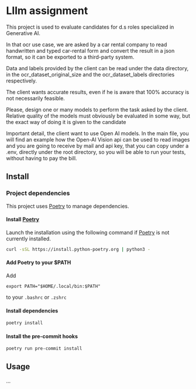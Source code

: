 
# Lllm assignment

This project is used to evaluate candidates for d.s roles specialized in Generative AI.  

In that ocr use case, we are asked by a car rental company to read handwritten and typed car-rental form and convert
the result in a json format, so it can be exported to a third-party system.

Data and labels provided by the client can be read under the data directory, in the ocr_dataset_original_size
and the ocr_dataset_labels directories respectively.

The client wants accurate results, even if he is aware that 100% accuracy is not necessarily feasible.

Please, design one or many models to perform the task asked by the client.  Relative quality of the models must obviously
be evaluated in some way, but the exact way of doing it is given to the candidate

Important detail, the client want
to use Open AI models.  In the main file, you will find an example how the Open-AI Vision api 
can be used to read images and you are going to receive by mail and api key, that you can copy
under a .env, directly under the root directory, so you will be able to run your tests, without having
to pay the bill.


## Install

### Project dependencies
This project uses [Poetry](https://python-poetry.org/docs/) to manage dependencies.

#### Install [Poetry](https://python-poetry.org/docs/#installation)

Launch the installation using the following command if [Poetry](https://python-poetry.org/docs/) is not currently installed.

```bash
curl -sSL https://install.python-poetry.org | python3 -
```

#### Add Poetry to your $PATH
Add
```text
export PATH="$HOME/.local/bin:$PATH"
```
to your `.bashrc` or `.zshrc`

#### Install dependencies
```bash
poetry install
```

#### Install the pre-commit hooks
```bash
poetry run pre-commit install
```

## Usage
...

